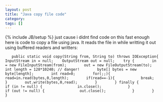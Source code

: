 ```yaml
---
layout: post
title: "Java copy file code"
category:
tags: []
---
```

{% include JB/setup %}
just cause i didnt find code on this fast enough here is code to copy a file using java. It reads the file in while writting it out using buffered readers and writters:

       public static void copy(String from, String to) throws IOException{   InputStream in = null;    OutputStream out = null;    try {        in = new FileInputStream(from);        out = new FileOutputStream(to);        int length = 128*10240; // danger!        byte[] bytes = new byte[length];        int read=0;        for(;;){        read=in.read(bytes,0,length);        if(read==-1){            break;        }        out.write(bytes,0,read);        }        } finally {            if (in != null) {                in.close();            }            if (out != null) {                out.close();            }        }    }